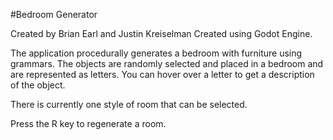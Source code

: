 #Bedroom Generator

Created by Brian Earl and Justin Kreiselman
Created using Godot Engine.

The application procedurally generates a bedroom with furniture using grammars.
The objects are randomly selected and placed in a bedroom and are represented as letters.
You can hover over a letter to get a description of the object. 

There is currently one style of room that can be selected.

Press the R key to regenerate a room.
